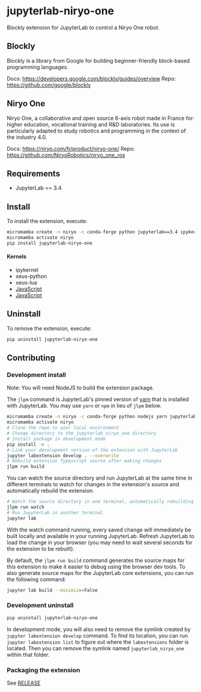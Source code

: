# jupyterlab-niryo-one

Blockly extension for JupyterLab to control a Niryo One robot.

## Blockly

Blockly is a library from Google for building beginner-friendly block-based programming languages.

Docs: https://developers.google.com/blockly/guides/overview
Repo: https://github.com/google/blockly

## Niryo One

Niryo One, a collaborative and open source 6-axis robot made in France for: higher education, vocational training and R&D laboratories. Its use is particularly adapted to study robotics and programming in the context of the industry 4.0.

Docs: https://niryo.com/fr/product/niryo-one/
Repo: https://github.com/NiryoRobotics/niryo_one_ros

## Requirements

- JupyterLab == 3.4

## Install

To install the extension, execute:

```bash
micromamba create -n niryo -c conda-forge python jupyterlab==3.4 ipykernel xeus-python xeus-lua jupyterlab-language-pack-es-ES jupyterlab-language-pack-fr-FR
micromamba activate niryo
pip install jupyterlab-niryo-one
```

#### Kernels

- ipykernel
- xeus-python
- xeus-lua
- [JavaScript](https://github.com/n-riesco/ijavascript#installation)
- [JavaScript](https://github.com/yunabe/tslab)

## Uninstall

To remove the extension, execute:

```bash
pip uninstall jupyterlab-niryo-one
```

## Contributing

### Development install

Note: You will need NodeJS to build the extension package.

The `jlpm` command is JupyterLab's pinned version of
[yarn](https://yarnpkg.com/) that is installed with JupyterLab. You may use
`yarn` or `npm` in lieu of `jlpm` below.

```bash
micromamba create -n niryo -c conda-forge python nodejs yarn jupyterlab==3.4 jupyter-packaging jupyterlab-language-pack-es-ES jupyterlab-language-pack-fr-FR ipykernel xeus-python xeus-lua
micromamba activate niryo
# Clone the repo to your local environment
# Change directory to the jupyterlab_niryo_one directory
# Install package in development mode
pip install -e .
# Link your development version of the extension with JupyterLab
jupyter labextension develop . --overwrite
# Rebuild extension Typescript source after making changes
jlpm run build
```

You can watch the source directory and run JupyterLab at the same time in different terminals to watch for changes in the extension's source and automatically rebuild the extension.

```bash
# Watch the source directory in one terminal, automatically rebuilding when needed
jlpm run watch
# Run JupyterLab in another terminal
jupyter lab
```

With the watch command running, every saved change will immediately be built locally and available in your running JupyterLab. Refresh JupyterLab to load the change in your browser (you may need to wait several seconds for the extension to be rebuilt).

By default, the `jlpm run build` command generates the source maps for this extension to make it easier to debug using the browser dev tools. To also generate source maps for the JupyterLab core extensions, you can run the following command:

```bash
jupyter lab build --minimize=False
```

### Development uninstall

```bash
pip uninstall jupyterlab-niryo-one
```

In development mode, you will also need to remove the symlink created by `jupyter labextension develop`
command. To find its location, you can run `jupyter labextension list` to figure out where the `labextensions`
folder is located. Then you can remove the symlink named `jupyterlab_niryo_one` within that folder.

### Packaging the extension

See [RELEASE](RELEASE.md)
